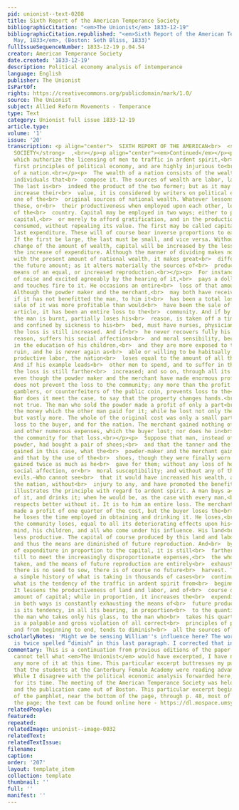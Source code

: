 ```yaml
---
pid: unionist--text-0208
title: Sixth Report of the American Temperance Society
bibliographicCitation: "<em>The Unionist</em> 1833-12-19"
bibliographicCitation.republished: "<em>Sixth Report of the American Temperance Society,
  May, 1833</em>, (Boston: Seth Bliss, 1833)"
fullIssueSequenceNumber: 1833-12-19 p.04.54
creator: American Temperance Society
date.created: '1833-12-19'
description: Political economy analysis of intemperance
language: English
publisher: The Unionist
IsPartOf: 
rights: https://creativecommons.org/publicdomain/mark/1.0/
source: The Unionist
subject: Allied Reform Movements - Temperance
type: Text
category: Unionist full issue 1833-12-19
article.type: 
volume: '1'
issue: '20'
transcription: <p align="center">  SIXTH REPORT OF THE AMERICAN<br>  <strong>TEMPERANCE
  SOCIETY</strong>  ,<br></p><p align="center"><em>Continued</em></p><p>  IV. Laws
  which authorize the licensing of men to traffic in ardent spirit,<br>  violate the
  first principles of political economy, and are highly injurious to<br>  the wealth
  of a nation.<br></p><p>  The wealth of a nation consists of the wealth of all the
  individuals that<br>  compose it. The sources of wealth are labor, land, and capital.
  The last is<br>  indeed the product of the two former; but as it may be used to
  increase their<br>  value, it is considered by writers on political economy, as
  one of the<br>  original sources of national wealth. Whatever lessons either of
  these, or<br>  their productiveness when employed upon each other, lessens the wealth
  of the<br>  country. Capital may be employed in two ways; either to produce new
  capital,<br>  or merely to afford gratification, and in the production of that gratification<br>  he
  consumed, without repealing its value. The first may be called capital, and<br>  the
  last expenditure. These will of course bear inverse proportions to each<br>  other.
  If the first be large, the last must be small, and vice versa. Without<br>  any
  change of the amount of wealth, capital will be increased by the lessened<br>  by
  the increase of expenditure. Although the manner of dividing makes no<br>  difference
  with the present amount of national wealth, it makes great<br>  difference with
  the future amount; as it alters materially the sources of<br>  producing it, the
  means of an equal, or increased reproduction.<br></p><p>  For instance, a man fond
  of noise and excited agreeably by the hearing of it,<br>  pays a dollar for gunpowder,
  and touches fire to it. He occasions an entire<br>  loss of that amount of property.
  Although the powder maker and the merchant,<br>  may both have received their pay,
  if it has not benefitted the man, to him it<br>  has been a total loss; and if the
  sale of it was more profitable than would<br>  have been the sale of some useful
  article, it has been an entire loss to the<br>  community. And if by the explosion
  the man is burnt, partially loses his<br>  reason, is taken off a time from business,
  and confined by sickness to his<br>  bed, must have nurses, physicians, &amp;c.
  the loss is still increased. And if<br>  he never recovers fully his health, or
  reason, suffers his social affections<br>  and moral sensibility, becomes less faithful
  in the education of his children,<br>  and they are more exposed to temptation and
  ruin, and he is never again as<br>  able or willing to be habitually employed in
  productive labor, the nation<br>  loses equal to the amount of all these put together.
  And if his example leads<br>  other men to spend, and to suffer in the same way,
  the loss is still farther<br>  increased; and so on, through all its effects.<br></p><p>  And
  even though the powder maker and the merchant have made enormous profit,<br>  this
  does not prevent the loss to the community; any more than the profit of<br>  lottery
  gamblers, or counterfeiters of the public coin, prevents loss to the<br>  community.
  Nor does it meet the case, to say that the property changes hands.<br>  This is
  not true. The man who sold the powder made a profit of only a part<br>  even of
  the money which the other man paid for it; while he lost not only the<br>  whole,
  but vastly more. The whole of the original cost was only a small part<br>  of the
  loss to the buyer, and for the nation. The merchant gained nothing of<br>  the time,
  and other numerous expenses, which the buyer lost; nor does he in<br>  any way remunerate
  the community for that loss.<br></p><p>  Suppose that man, instead of buying the
  powder, had bought a pair of shoes;<br>  and that the tanner and the shoemaker had
  gained in this case, what the<br>  powder-maker and the merchant gained in the other;
  and that by the use of the<br>  shoes, though they were finally worn out, the man
  gained twice as much as he<br>  gave for them; without any loss of health, or reason,
  social affection, or<br>  moral susceptibility; and without any of the consequent
  evils.—Who cannot see<br>  that it would have increased his wealth, and that of
  the nation, without<br>  injury to any, and have promoted the benefit of all.<br></p><p>  This
  illustrates the principle with regard to ardent spirit. A man buys a<br>  quantity
  of it, and drinks it; when he would be, as the case with every man,<br>  in all
  respects better without it. It is to him an entire loss. The merchant<br>  may have
  made a profit of one quarter of the cost, but the buyer loses the<br>  whole; and
  he loses the time employed in obtaining and drinking it. He loses,<br>  also, and
  the community loses, equal to all its deteriorating effects upon his<br>  body and
  mind, his children, and all who come under his influence. His land<br>  becomes
  less productive. The capital of course produced by this land and labor<br>  is diminished;
  and thus the means are diminished of future reproduction. And<br>  by the increase
  of expenditure in proportion to the capital, it is still<br>  farther diminished,
  till to meet the increasingly disproportionate expenses,<br>  the whole is often
  taken, and the means of future reproduction are entirely<br>  exhausted. And if
  there is no seed to sow, there is of course no future<br>  harvest. This is but
  a simple history of what is taking in thousands of cases<br>  continually; and of
  what is the tendency of the traffic in ardent spirit from<br>  beginning to end.
  It lessens the productiveness of land and labor, and of<br>  course diminishes the
  amount of capital; while in proportion, it increases the<br>  expenditure, and thus
  in both ways is constantly exhausting the means of<br>  future production. And this
  is its tendency, in all its bearing, in proportion<br>  to the quantity used, from
  the man who takes only his glass, to the man who<br>  takes his quart a day. It
  is a palpable and gross violation of all correct<br>  principles of political economy;
  and from beginning to end, tends to diminish<br>  all the sources of national wealth.<br></p>
scholarlyNotes: 'Might we be sensing William''s influence here? The word “diminish”
  is twice spelled “dimish” in this last paragraph. I corrected that in this transcription. '
commentary: This is a continuation from previous editions of the paper. Because I
  cannot tell what <em>The Unionist</em> would have excerpted, I have not included
  any more of it at this time. This particular excerpt buttresses my published contention
  that the students at the Canterbury Female Academy were reading advanced philosophy.
  While I disagree with the political economic analysis forwarded here, it is sophisticated
  for its time. The meeting of the American Temperance Society was held in May 1833,
  and the publication came out of Boston. This particular excerpt begins on p. 46
  of the pamphlet, near the bottom of the page, through p. 48, most of the way down
  the page; the text can be found online here - https://dl.mospace.umsystem.edu/umsl/islandora/object/umsl%3A202880#page/1/mode/2up
relatedPeople: 
featured: 
repeated: 
relatedImage: unionist--image-0032
relatedText: 
relatedTextIssue: 
filename: 
caption: 
order: '207'
layout: template_item
collection: template
thumbnail: ''
full: ''
manifest: ''
---
```

